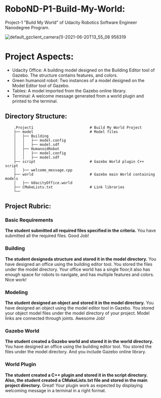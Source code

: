 # RoboND-P1-Build-My-World:
Project-1 "Build My World" of Udacity Robotics Software Engineer Nanodegree Program.

![default_gzclient_camera(1)-2021-06-20T13_55_08 956319](https://user-images.githubusercontent.com/47191401/122677275-f698fc00-d1e1-11eb-85a3-45a5e442758e.jpg)

# Project Aspects:
 * Udacity Office: A building model designed on the Building Editor tool of Gazebo. The structure contains features, and colors.
 * Green humanoid robot: Two instances of a model designed on the Model Editor tool of Gazebo.
 * Tables: A model imported from the Gazebo online library.
 * Terminal: A welcome message generated from a world plugin and printed to the terminal.

## Directory Structure: ##
```
    .Project1                          # Build My World Project 
    ├── model                          # Model files 
    │   ├── Building
    │   │   ├── model.config
    │   │   ├── model.sdf
    │   ├── HumanoidRobot
    │   │   ├── model.config
    │   │   ├── model.sdf
    ├── script                         # Gazebo World plugin C++ script      
    │   ├── welcome_message.cpp
    ├── world                          # Gazebo main World containing models 
    │   ├── UdacityOffice.world
    ├── CMakeLists.txt                 # Link libraries 
    └──  
```

## Project Rubric: ##
### Basic Requirements ###
**The student submitted all required files specified in the criteria.**
You have submitted all the required files. Good Job!

### Building ###
**The student designeda structure and stored it in the model directory.**
You have designed an office using the building editor tool. You stored the files under the model directory. Your office world has a single floor,it also has enough space for robots to navigate, and has multiple features and colors. Nice work!

### Modeling ###
**The student designed an object and stored it in the model directory.**
You have designed an object using the model editor tool in Gazebo. You stored your object model files under the model directory of your project. Model links are connected through joints. Awesome Job!

### Gazebo World ###
**The student created a Gazebo world and stored it in the world directory.**
You have designed an office using the building editor tool. You stored the files under the model directory. And you include Gazebo online library.

### World Plugin ###
**The student created a C++ plugin and stored it in the script directory. Also, the student created a CMakeLists.txt file and stored in the main project directory.**
Great! Your plugin work as expected by displaying welcoming message in a terminal in a right format.
